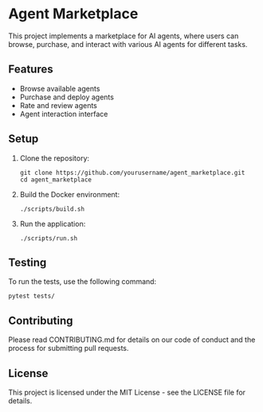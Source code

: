 
# Agent Marketplace

This project implements a marketplace for AI agents, where users can browse, purchase, and interact with various AI agents for different tasks.

## Features

- Browse available agents
- Purchase and deploy agents
- Rate and review agents
- Agent interaction interface

## Setup

1. Clone the repository:
   ```
   git clone https://github.com/yourusername/agent_marketplace.git
   cd agent_marketplace
   ```

2. Build the Docker environment:
   ```
   ./scripts/build.sh
   ```

3. Run the application:
   ```
   ./scripts/run.sh
   ```

## Testing

To run the tests, use the following command:
```
pytest tests/
```

## Contributing

Please read CONTRIBUTING.md for details on our code of conduct and the process for submitting pull requests.

## License

This project is licensed under the MIT License - see the LICENSE file for details.
